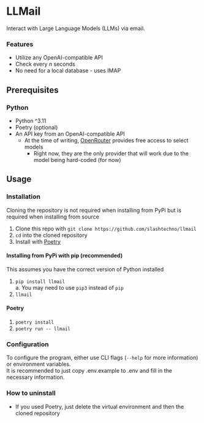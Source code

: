 # LLMail  
Interact with Large Language Models (LLMs) via email.

### Features  
- Utilize any OpenAI-compatible API
- Check every _n_ seconds 
- No need for a local database - uses IMAP

## Prerequisites  
### Python  
- Python ^3.11
- Poetry (optional) 
- An API key from an OpenAI-compatible API
    - At the time of writing, [OpenRouter](https://openrouter.ai/docs#models) provides free access to select models
        - Right now, they are the only provider that will work due to the model being hard-coded (for now)

## Usage  
### Installation  
Cloning the repository is not required when installing from PyPi but is required when installing from source  
1. Clone this repo with `git clone https://github.com/slashtechno/llmail`  
2. `cd` into the cloned repository  
3. Install with [Poetry](https://python-poetry.org/) <!-- or [Docker](https://www.docker.com/) -->


#### Installing from PyPi with pip (recommended)  
This assumes you have the correct version of Python installed
1. `pip install llmail`  
    a. You may need to use `pip3` instead of `pip`  
2. `llmail`  

#### Poetry  
1. `poetry install`  
2. `poetry run -- llmail`  

<!-- #### Docker  -->
### Configuration  
To configure the program, either use CLI flags (`--help` for more information) or environment variables.  
It is recommended to just copy .env.example to .env and fill in the necessary information.

### How to uninstall  
- If you used Poetry, just delete the virtual environment and then the cloned repository